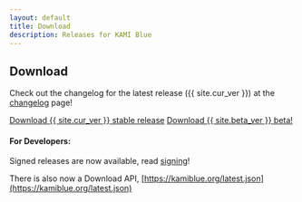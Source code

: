 ```yaml
---
layout: default
title: Download
description: Releases for KAMI Blue
---
```


## Download

Check out the changelog for the latest release ({{ site.cur_ver }}) at the [changelog](/changelog) page!

<a href="{{ site.github.jar_url }}" class="btnc">Download {{  site.cur_ver  }} stable release</a>
<a href="{{ site.github.beta_jar_url }}" class="btnc">Download {{  site.beta_ver  }} beta!</a>

#### For Developers:

Signed releases are now available, read [signing](/signing)!

There is also now a Download API, [https://kamiblue.org/latest.json](https://kamiblue.org/latest.json)
